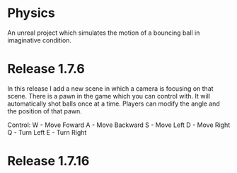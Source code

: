 # Physics
An unreal project which simulates the motion of a bouncing ball in imaginative condition.

# Release 1.7.6
In this release I add a new scene in which a camera is focusing on that scene. There is a pawn in the game which you can control with. It will automatically shot balls once at a time. Players can modify the angle and the position of that pawn.

Control:
W - Move Foward
A - Move Backward
S - Move Left
D - Move Right
Q - Turn Left
E - Turn Right

# Release 1.7.16
